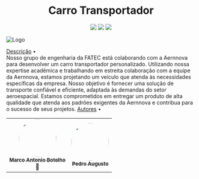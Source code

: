 <h1 align="center"> Carro Transportador</h1>
<p align="center">
<img src="https://img.shields.io/badge/Status-Em progresso-%237159c1?style=for-the-badge&logo=ghost"/>
<img src="https://img.shields.io/badge/Instituição-Faculdade%20de%20Tecnologia%20de%20SJC-green"/>
<img src="https://img.shields.io/badge/Curso-Manut.Aeronaves-green"/>

![Logo](file:///C:/Users/Fatec/Pictures/Captura%20de%20tela%202024-06-05%20210441.png) 

<a href="#objetivo">Descrição</a> •  
Nosso grupo de engenharia da FATEC está colaborando com a Aernnova para desenvolver um carro transportador personalizado. Utilizando nossa expertise acadêmica e trabalhando em estreita colaboração com a equipe da Aernnova, estamos projetando um veículo que atenda às necessidades específicas da empresa. Nosso objetivo é fornecer uma solução de transporte confiável e eficiente, adaptada às demandas do setor aeroespacial. Estamos comprometidos em entregar um produto de alta qualidade que atenda aos padrões exigentes da Aernnova e contribua para o sucesso de seus projetos.
<a href="#autor">Autores</a> •
</p>
<table>
<tr>
<td align="center"><a href="https://github.com/Marco-Botelho"><img style="border-radius: 50%;" src="https://user-images.githubusercontent.com/101574709/165812631-a8692cdf-31dc-4e2d-97f7-fd76e394ce18.jpeg" width="100px;" alt=""/><br /><sub><b>Marco Antonio Botelho</b></sub></a><br /><a>🚀</a></td>
<td align="center"><a href="https://github.com/Pedro-Augusto-Bento"><img style="border-radius: 50%;" src="https://user-images.githubusercontent.com/101574709/165819299-ae971af7-5e0f-478e-b7e9-202a63f034b3.jpeg" width="100px;" alt=""/><br /><sub><b>Pedro Augusto </b>
